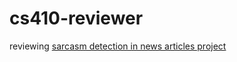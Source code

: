 # cs410-reviewer

reviewing [sarcasm detection in news articles project](https://github.com/GBLUIUC/CS410-Course-Project)
